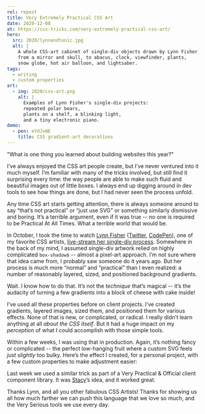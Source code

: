 ```yaml
---
rel: repost
title: Very Extremely Practical CSS Art
date: 2020-12-08
at: https://css-tricks.com/very-extremely-practical-css-art/
hero:
  src: 2020/lynnandtonic.jpg
  alt: |
    A whole CSS-art cabinet of single-div objects drawn by Lynn Fisher,
    from a mirror and skull, to abacus, clock, viewfinder, plants,
    snow globe, hot air balloon, and lightsaber.
tags:
  - writing
  - custom properties
art:
  - img: 2020/css-art.png
    alt: |
      Examples of Lynn Fisher's single-div projects:
      repeated polar bears,
      plants on a shelf, a blinking light,
      and a tiny electronic piano.
demo:
  - pen: eYdJvWE
    title: CSS gradient-art decorations
---
```


"What is one thing you learned about building websites this year?"

<!-- intro -->

I’ve always enjoyed the CSS art people create,
but I’ve never ventured into it much myself.
I’m familiar with many of the tricks involved,
but still find it surprising every time:
the way people are able to make such fluid and beautiful images
out of little boxes.
I always end up digging around in dev tools
to see how things are done,
but I had never seen the process unfold.

Any time CSS art starts getting attention,
there is always someone around to say
“that’s not practical” or “just use SVG”
or something similarly dismissive and boring.
It’s a terrible argument,
even if it was true --
no one is required to be Practical At All Times.
What a terrible world that would be.

In October, I took the time to watch
[Lynn Fisher](https://lynnandtonic.com/)
([Twitter](https://twitter.com/lynnandtonic),
[CodePen](https://codepen.io/lynnandtonic)),
one of my favorite CSS artists,
[live-stream her single-div process](https://t.co/PdLH6v4brk).
Somewhere in the back of my mind,
I assumed single-div artwork
relied on highly complicated `box-shadow`s --
almost a pixel-art approach.
I’m not sure where that idea came from,
I probably saw someone do it years ago.
But her process is much more “normal” and “practical” than I even realized:
a number of reasonably layered, sized,
and positioned background gradients.

<figure>
  <media-gallery
    :@from-data="art"
  ></media-gallery>
</figure>

Wait. I know how to do that.
It’s not the *technique* that’s magical --
it’s the audacity of turning a few gradients
into a block of cheese with cake inside!

I’ve used all these properties before on client projects.
I’ve created gradients, layered images, sized them,
and positioned them for various effects.
None of that is new, or complicated, or radical.
I really didn’t learn anything at all *about the CSS itself*.
But it had a huge impact on my *perception*
of what I could accomplish with those simple tools.

Within a few weeks, I was using that in production.
Again, it’s nothing fancy or complicated --
the perfect low-hanging fruit
where a custom SVG feels *just slightly* too bulky.
Here’s the effect I created, for a personal project,
with a few custom properties to make adjustment easier:

<figure>
  <media-gallery
    :@from-data="demo"
  ></media-gallery>
</figure>

Last week we used a similar trick
as part of a Very Practical & Official
client component library.
It was [Stacy](https://oddbird.net/authors/stacy/)’s idea,
and it worked great.

Thanks Lynn,
and all you other fabulous CSS Artists!
Thanks for showing us all how much farther
we can push this language that we love so much,
and the Very Serious tools we use every day.
